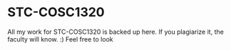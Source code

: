 # STC-COSC1320
All my work for STC-COSC1320 is backed up here. If you plagiarize it, the faculty will know. :) Feel free to look
